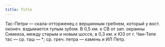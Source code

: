 ```yaml
---
title: Title
---
```


Тас-Петри — скала-отторженец с вершинным гребнем, который у вост. оконеч.
вздымается тупым зубом. В 0,5 км. к СВ от зап. окраины Симеиза, между старым и
новым шоссе, в 0,3 км. к ЮЗ от г. Чан-Тепе тас — ср. таш — *; ср. греч. петра —
камень и ИЛ Петр.
